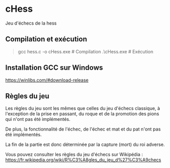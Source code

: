 # cHess
Jeu d'échecs de la hess

## Compilation et exécution
> gcc hess.c -o cHess.exe  # Compilation
> .\cHess.exe              # Exécution

## Installation GCC sur Windows
https://winlibs.com/#download-release

## Règles du jeu
Les règles du jeu sont les mêmes que celles du jeu d'échecs classique, à l'exception de la prise en passant, du roque et de la promotion des pions qui n'ont pas été implémentés.

De plus, la fonctionnalité de l'échec, de l'échec et mat et du pat n'ont pas été implémentés.

La fin de la partie est donc déterminée par la capture (mort) du roi adverse.

Vous pouvez consulter les règles du jeu d'échecs sur Wikipédia : https://fr.wikipedia.org/wiki/R%C3%A8gles_du_jeu_d%27%C3%A9checs
